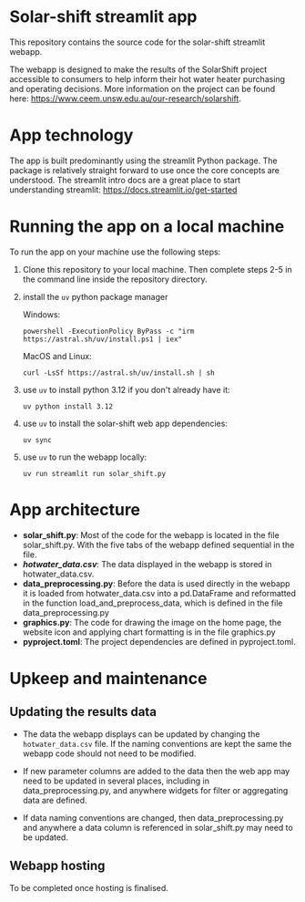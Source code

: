 # Solar-shift streamlit app

This repository contains the source code for the solar-shift streamlit webapp.

The webapp is designed to make the results of the SolarShift project accessible to 
consumers to help inform their hot water heater purchasing and operating decisions. 
More information on the project can be found here: 
https://www.ceem.unsw.edu.au/our-research/solarshift.

# App technology

The app is built predominantly using the streamlit Python package. The package is 
relatively straight forward to use once the core concepts are understood. The streamlit
intro docs are a great place to start understanding streamlit: 
https://docs.streamlit.io/get-started

# Running the app on a local machine

To run the app on your machine use the following steps:

1. Clone this repository to your local machine. Then complete steps 2-5 in the 
   command line inside the repository directory.

2. install the `uv` python package manager

   Windows:

    ```
    powershell -ExecutionPolicy ByPass -c "irm https://astral.sh/uv/install.ps1 | iex"
    ```

   MacOS and Linux:

   ```
   curl -LsSf https://astral.sh/uv/install.sh | sh
   ```

3. use `uv` to install python 3.12 if you don't already have it:

   ```
   uv python install 3.12
   ```

4. use `uv` to install the solar-shift web app dependencies:

   ```
   uv sync
   ```

5. use `uv` to run the webapp locally:

   ```
   uv run streamlit run solar_shift.py
   ```

# App architecture 

   - **solar_shift.py**: Most of the code for the webapp is located in the file 
     solar_shift.py. With the five tabs of the webapp defined sequential in the file.
   - ***hotwater_data.csv***: The data displayed in the webapp is stored in 
     hotwater_data.csv.
   - **data_preprocessing.py**: Before the data is used directly in the webapp it is 
     loaded from hotwater_data.csv into a pd.DataFrame and reformatted in the function 
     load_and_preprocess_data, which is defined in the file data_preprocessing.py
   - **graphics.py**: The code for drawing the image on the home page, the website icon
      and applying chart formatting is in the file graphics.py
   - **pyproject.toml**: The project dependencies are defined in pyproject.toml.

# Upkeep and maintenance 

## Updating the results data

- The data the webapp displays can be updated by changing the `hotwater_data.csv` file. 
  If the naming conventions are kept the same the webapp code should not need to be 
  modified.

- If new parameter columns are added to the data then the web app may need to be 
  updated in several places, including in data_preprocessing.py, and anywhere widgets 
  for filter or aggregating data are defined.

- If data naming conventions are changed, then data_preprocessing.py and anywhere a data
  column is referenced in solar_shift.py may need to be updated.

## Webapp hosting

To be completed once hosting is finalised.



